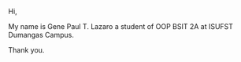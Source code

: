 Hi,

My name is Gene Paul T. Lazaro a student of OOP BSIT 2A at ISUFST Dumangas Campus.

Thank you.
